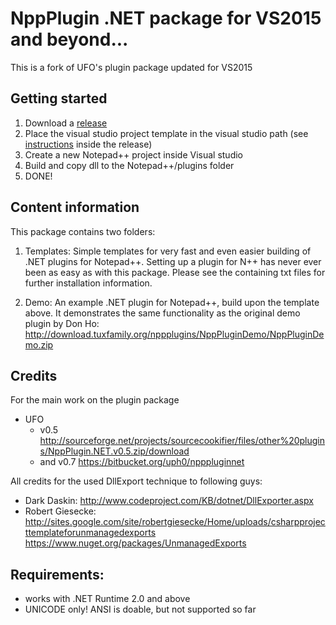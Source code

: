 # NppPlugin .NET package for VS2015 and beyond...

This is a fork of UFO's plugin package updated for VS2015

## Getting started
  1. Download a [release](https://github.com/kbilsted/NotepadPlusPlusPluginPack.Net/releases/)
  2. Place the visual studio project template in the visual studio path (see [instructions](https://github.com/kbilsted/NotepadPlusPlusPluginPack.Net/blob/master/Visual%20Studio%20Project%20Template%20C%23/HOW-TO-INSTALL-ME.txt) inside the release)
  3. Create a new Notepad++ project inside Visual studio
  4. Build and copy dll to the Notepad++/plugins folder
  5. DONE!

## Content information
This package contains two folders:

  1. Templates:
    Simple templates for very fast and even easier building of .NET plugins for Notepad++.
    Setting up a plugin for N++ has never ever been as easy as with this package.
    Please see the containing txt files for further installation information.

  2. Demo:
    An example .NET plugin for Notepad++, build upon the template above.
    It demonstrates the same functionality as the original demo plugin by Don Ho:
    http://download.tuxfamily.org/nppplugins/NppPluginDemo/NppPluginDemo.zip

    
    
## Credits
For the main work on the plugin package
  * UFO
    * v0.5 http://sourceforge.net/projects/sourcecookifier/files/other%20plugins/NppPlugin.NET.v0.5.zip/download 
    * and v0.7 https://bitbucket.org/uph0/npppluginnet 

All credits for the used DllExport technique to following guys:
  * Dark Daskin: http://www.codeproject.com/KB/dotnet/DllExporter.aspx
  * Robert Giesecke: http://sites.google.com/site/robertgiesecke/Home/uploads/csharpprojecttemplateforunmanagedexports https://www.nuget.org/packages/UnmanagedExports


## Requirements:
  * works with .NET Runtime 2.0 and above
  * UNICODE only! ANSI is doable, but not supported so far

